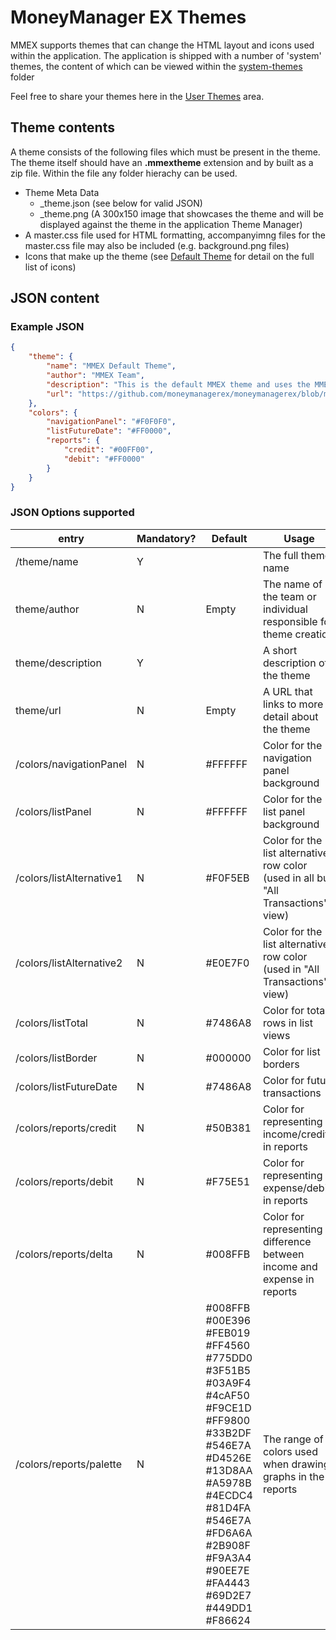 # MoneyManager EX Themes

MMEX supports themes that can change the HTML layout and icons used within the application. The application is
shipped with a number of 'system' themes, the content of which can be viewed within the [system-themes](system-themes/) folder

Feel free to share your themes here in the [User Themes](other-themes/) area.

## Theme contents

A theme consists of the following files which must be present in the theme. The theme itself should have an **.mmextheme** extension and by built as a zip file. Within the file any folder hierachy can be used.

- Theme Meta Data
    - _theme.json (see below for valid JSON)
    - _theme.png (A 300x150 image that showcases the theme and will be displayed against the theme in the application Theme Manager)
- A master.css file used for HTML formatting, accompanyimng files for the master.css file may also be included (e.g. background.png files)
- Icons that make up the theme (see [Default Theme](system-themes/default/) for detail on the full list of icons)

## JSON content

### Example JSON

```json
{
    "theme": { 
        "name": "MMEX Default Theme",
        "author": "MMEX Team",
        "description": "This is the default MMEX theme and uses the MMEX colour scheme. It is a simple 'duo color' theme",
        "url": "https://github.com/moneymanagerex/moneymanagerex/blob/master/resources/themes/default/readme.md"
    },
    "colors": {
        "navigationPanel": "#F0F0F0",
        "listFutureDate": "#FF0000",
        "reports": {
            "credit": "#00FF00",
            "debit": "#FF0000"
        }
    }
}
```

### JSON Options supported

entry | Mandatory? | Default | Usage
--- | --- | --- | ---
/theme/name | Y | | The full theme name
theme/author | N | Empty | The name of the team or individual responsible for theme creation
theme/description | Y | | A short description of the theme
theme/url | N | Empty | A URL that links to more detail about the theme
/colors/navigationPanel | N | #FFFFFF |Color for the navigation panel background
/colors/listPanel | N | #FFFFFF | Color for the list panel background
/colors/listAlternative1 | N | #F0F5EB | Color for the list alternative row color (used in all but "All Transactions" view)
/colors/listAlternative2 | N | #E0E7F0 | Color for the list alternative row color (used in "All Transactions" view)
/colors/listTotal | N | #7486A8 | Color for total rows in list views
/colors/listBorder | N | #000000 | Color for list borders
/colors/listFutureDate | N | #7486A8 | Color for future transactions
/colors/reports/credit | N | #50B381 | Color for representing income/credits in reports
/colors/reports/debit | N | #F75E51 | Color for representing expense/debits in reports
/colors/reports/delta | N | #008FFB | Color for representing difference between income and expense in reports
/colors/reports/palette | N | #008FFB #00E396 #FEB019 #FF4560 #775DD0 #3F51B5 #03A9F4 #4cAF50 #F9CE1D #FF9800 #33B2DF #546E7A #D4526E #13D8AA #A5978B #4ECDC4 #81D4FA #546E7A #FD6A6A #2B908F #F9A3A4 #90EE7E #FA4443 #69D2E7 #449DD1 #F86624 | The range of colors used when drawing graphs in the reports
